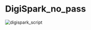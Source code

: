 # DigiSpark_no_pass
![digispark_script](https://user-images.githubusercontent.com/56012558/168332263-ea66dab2-f6d8-4132-ab6d-e43ecd36b6e5.png)
